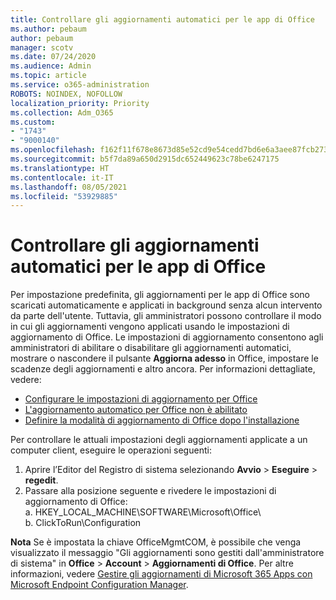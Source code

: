 ```yaml
---
title: Controllare gli aggiornamenti automatici per le app di Office
ms.author: pebaum
author: pebaum
manager: scotv
ms.date: 07/24/2020
ms.audience: Admin
ms.topic: article
ms.service: o365-administration
ROBOTS: NOINDEX, NOFOLLOW
localization_priority: Priority
ms.collection: Adm_O365
ms.custom:
- "1743"
- "9000140"
ms.openlocfilehash: f162f11f678e8673d85e52cd9e54cedd7bd6e6a3aee87fcb2731a06d2698ea6a
ms.sourcegitcommit: b5f7da89a650d2915dc652449623c78be6247175
ms.translationtype: HT
ms.contentlocale: it-IT
ms.lasthandoff: 08/05/2021
ms.locfileid: "53929885"
---
```

# <a name="control-automatic-updates-for-office-apps"></a>Controllare gli aggiornamenti automatici per le app di Office

Per impostazione predefinita, gli aggiornamenti per le app di Office sono scaricati automaticamente e applicati in background senza alcun intervento da parte dell'utente. Tuttavia, gli amministratori possono controllare il modo in cui gli aggiornamenti vengono applicati usando le impostazioni di aggiornamento di Office. Le impostazioni di aggiornamento consentono agli amministratori di abilitare o disabilitare gli aggiornamenti automatici, mostrare o nascondere il pulsante **Aggiorna adesso** in Office, impostare le scadenze degli aggiornamenti e altro ancora. Per informazioni dettagliate, vedere:

- [Configurare le impostazioni di aggiornamento per Office](https://docs.microsoft.com/deployoffice/configure-update-settings-for-office-365-proplus)  
- [L'aggiornamento automatico per Office non è abilitato](https://support.microsoft.com/help/2753538/automatic-updating-for-office-2013-and-office-2016-click-to-run-is-not)  
- [Definire la modalità di aggiornamento di Office dopo l'installazione](https://docs.microsoft.com/deployoffice/configuration-options-for-the-office-2016-deployment-tool#updates-element)

Per controllare le attuali impostazioni degli aggiornamenti applicate a un computer client, eseguire le operazioni seguenti:

1. Aprire l’Editor del Registro di sistema selezionando **Avvio** > **Eseguire** > **regedit**.
2. Passare alla posizione seguente e rivedere le impostazioni di aggiornamento di Office:  
    a. HKEY_LOCAL_MACHINE\SOFTWARE\Microsoft\Office\  
    b. ClickToRun\Configuration

**Nota** Se è impostata la chiave OfficeMgmtCOM, è possibile che venga visualizzato il messaggio "Gli aggiornamenti sono gestiti dall'amministratore di sistema" in **Office** > **Account** > **Aggiornamenti di Office**.  Per altre informazioni, vedere [Gestire gli aggiornamenti di Microsoft 365 Apps con Microsoft Endpoint Configuration Manager](https://docs.microsoft.com/deployoffice/manage-updates-to-office-365-proplus-with-system-center-configuration-manager#method-1-use-office-deployment-tool-to-enable-office-365-clients-to-receive-updates-from-configuration-manager).  